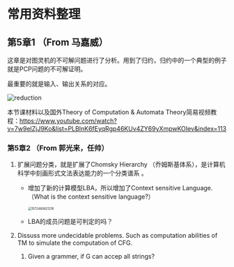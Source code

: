 # 常用资料整理
## 第5章1  （From 马嘉威）

这章是对图灵机的不可解问题进行了分析。用到了归约，归约中的一个典型的例子就是PCP问题的不可解证明。

最重要的就是输入、输出关系的对应。

![reduction]( https://github.com/duanabao/Automator-and-complexity/tree/master/images/reduction.png )



本节课材料以及国外Theory of Computation & Automata Theory简易视频教程：https://www.youtube.com/watch?v=7w9elZjJ9Ko&list=PLBlnK6fEyqRgp46KUv4ZY69yXmpwKOIev&index=113

### 第5章2 （From 郭光来，任帅）

1. 扩展问题分类，就是扩展了Chomsky Hierarchy （乔姆斯基体系），是计算机科学中刻画形式文法表达能力的一个分类谱系 。

   - 增加了新的计算模型LBA，所以增加了Context sensitive Language. （What is the context sensitive language?）

     <img src="https://github.com/duanabao/Automator-and-complexity/tree/master/images/Chomsky1.png" alt="1572480621218" style="zoom: 50%;" />

   - LBA的成员问题是可判定的吗？

2. Dissuss more undecidable problems. Such as computation abilities of TM to simulate the computation of CFG. 

   1.  Given a <G> grammer, if G can accep all strings?

